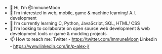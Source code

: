 - 👋 Hi, I’m @ImmuneMoon
- 👀 I’m interested in web, mobile, game & machine learning/ A.I. development
- 🌱 I’m currently learning C, Python, JavaScript, SQL, HTML/ CSS
- 💞️ I’m looking to collaborate on open source web development & web development tools or game & modding projects
- 📫 How to reach me:
Twitter - https://twitter.com/ImmuneMoon
Linkedin - https://www.linkedin.com/in/p-alex-j/

<!---
ImmuneMoon/ImmuneMoon is a ✨ special ✨ repository because its `README.md` (this file) appears on your GitHub profile.
You can click the Preview link to take a look at your changes.
--->
